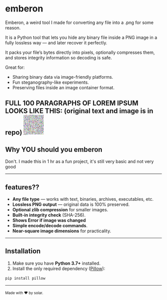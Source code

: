 # emberon
Emberon, a weird tool I made for converting any file into a .png for some reason.

It is a Python tool that lets you hide any binary file inside a PNG image in a fully lossless way — and later recover it perfectly.

It packs your file’s bytes directly into pixels, optionally compresses them, and stores integrity information so decoding is safe.

 Great for:
- Sharing binary data via image-friendly platforms.
- Fun steganography-like experiments.
- Preserving files inside an image container format.

FULL 100 PARAGRAPHS OF LOREM IPSUM LOOKS LIKE THIS: (original text and image is in repo)
![lorem_ipsum_100_paragraphs](lorem_ipsum_encoded.png)
---

## Why YOU should you emberon
 Don't. I made this in 1 hr as a fun project, it's still very basic and not very good

---

## features??
 - **Any file type** — works with text, binaries, archives, executables, etc.
- **Lossless PNG output** — original data is 100% preserved.
- **Optional zlib compression** for smaller images.
- **Built-in integrity check** (SHA-256).
- **Shows Error if image was changed**
- **Simple encode/decode commands**.
- **Near-square image dimensions** for practicality.

---

## Installation

1. Make sure you have **Python 3.7+** installed.
2. Install the only required dependency ([Pillow](https://pypi.org/project/Pillow/)):

```bash
pip install pillow
```
---

<sup> Made with ❤️ by solar. <sup>


